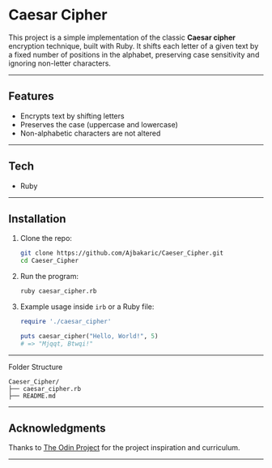 
# Caesar Cipher

This project is a simple implementation of the classic **Caesar cipher** encryption technique, built with Ruby. It shifts each letter of a given text by a fixed number of positions in the alphabet, preserving case sensitivity and ignoring non-letter characters.

---

##  Features

- Encrypts text by shifting letters
- Preserves the case (uppercase and lowercase)
- Non-alphabetic characters are not altered

---

## Tech

- Ruby

---

##  Installation

1. Clone the repo:
   ```bash
   git clone https://github.com/Ajbakaric/Caeser_Cipher.git
   cd Caeser_Cipher
   ```

2. Run the program:
   ```bash
   ruby caesar_cipher.rb
   ```

3. Example usage inside `irb` or a Ruby file:

   ```ruby
   require './caesar_cipher'

   puts caesar_cipher("Hello, World!", 5)
   # => "Mjqqt, Btwqi!"
   ```

---

Folder Structure

```
Caeser_Cipher/
├── caesar_cipher.rb
├── README.md
```

---

## Acknowledgments

Thanks to [The Odin Project](https://www.theodinproject.com/) for the project inspiration and curriculum.

---